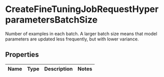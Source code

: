 

# CreateFineTuningJobRequestHyperparametersBatchSize

Number of examples in each batch. A larger batch size means that model parameters are updated less frequently, but with lower variance. 

## Properties

Name | Type | Description | Notes
------------ | ------------- | ------------- | -------------



